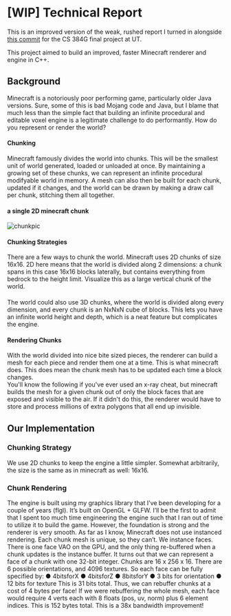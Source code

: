 # [WIP] Technical Report
This is an improved version of the weak, rushed report I turned in alongside [this commit](https://github.com/collebrusco/minecraft/tree/CS-384G-release) for the CS 384G final project at UT.


This project aimed to build an improved, faster Minecraft renderer and engine in C++.         
## Background
Minecraft is a notoriously poor performing game, particularly older Java versions. Sure, some of this is bad Mojang code and Java, but I blame that much less than the simple fact that building an infinite procedural and editable voxel engine is a legitimate challenge to do performantly. How do you represent or render the world?
#### Chunking
Minecraft famously divides the world into chunks. This will be the smallest unit of world generated, loaded or unloaded at once. By maintaining a growing set of these chunks, we can represent an infinite procedural modifyable world in memory. A mesh can also then be built for each chunk, updated if it changes, and the world can be drawn by making a draw call per chunk, stitching them all together.    
#### a single 2D minecraft chunk
![chunkpic](https://media.forgecdn.net/attachments/421/591/2022-01-09_19.png)           
#### Chunking Strategies
There are a few ways to chunk the world. Minecraft uses 2D chunks of size 16x16. 2D here means that the world is divided along 2 dimensions: a chunk spans in this case 16x16 blocks laterally, but contains everything from bedrock to the height limit. Visualize this as a large vertical chunk of the world.               
#### 
The world could also use 3D chunks, where the world is divided along every dimension, and every chunk is an NxNxN cube of blocks. This lets you have an infinite world height and depth, which is a neat feature but complicates the engine.        
#### Rendering Chunks
With the world divided into nice bite sized pieces, the renderer can build a mesh for each piece and render them one at a time. This is what minecraft does. This does mean the chunk mesh has to be updated each time a block changes.               
You'll know the following if you've ever used an x-ray cheat, but minecraft builds the mesh for a given chunk out of only the block faces that are exposed and visible to the air. If it didn't do this, the renderer would have to store and process millions of extra polygons that all end up invisible.


## Our Implementation
### Chunking Strategy
We use 2D chunks to keep the engine a little simpler. Somewhat arbitrarily, the size is the same as in minecraft as well: 16x16.    
### Chunk Rendering



The engine is built using my graphics library that I’ve been developing for a couple of years (flgl). It’s built on OpenGL + GLFW. I’ll be the first to admit that I spent too much time engineering the engine such that I ran out of time to utilize it to build the game. However, the foundation is strong and the renderer is very smooth.
As far as I know, Minecraft does not use instanced rendering. Each chunk mesh is unique, so they can’t. We instance faces. There is one face VAO on the GPU, and the only thing re-buffered when a chunk updates is the instance buffer. It turns out that we can represent a face of a chunk with one 32-bit integer.
Chunks are 16 x 256 x 16. There are 6 possible orientations, and 4096 textures. So each face can be fully specified by:
● 4bitsforX
● 4bitsforZ
● 8bitsforY
● 3 bits for orientation
● 12 bits for texture
This is 31 bits total. Thus, we can rebuffer chunks at a cost of 4 bytes per face! If we were rebuffering the whole mesh, each face would require 4 verts each with 8 floats (pos, uv, norm) plus 6 element indices. This is 152 bytes total. This is a 38x bandwidth improvement!


